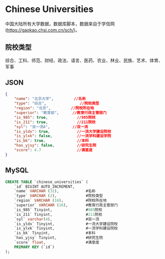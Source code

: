 # Chinese Universities
中国大陆所有大学数据，数据库脚本，数据来自于学信网(https://gaokao.chsi.com.cn/sch/)。

## 院校类型
综合、工科、师范、财经、政法、语言、医药、农业、林业、民族、艺术、体育、军事

## JSON
```json
{
    "name": "北京大学",			//名称
    "type": "综合",				//院校类型
    "region": "北京",			//院校所在地
    "superior": "教育部",		//教育行政主管部门
    "is_985": true,				//985院校
    "is_211": true,				//211院校
    "syl": "双一流A",			//双一流
    "is_yldx": true,			//一流大学建设院校
    "is_ylxk": false,			//一流学科建设学院
    "is_bk": true,				//本科
    "has_yjsy": false,			//研究生院
    "score": 4.7				//满意度
}
```

## MySQL
```sql
CREATE TABLE `chinese_universities` (
	`id` BIGINT AUTO_INCREMENT,
	`name` VARCHAR (32),			#名称
	`type` VARCHAR (2),				#院校类型
	`region` VARCHAR (16),			#院校所在地
	`superior` VARCHAR (16),		#教育行政主管部门	
	`is_985` Tinyint,				#985院校
	`is_211` Tinyint,				#211院校
	`syl` varchar(4),				#双一流
	`is_yldx` Tinyint,				#一流大学建设院校
	`is_ylxk` Tinyint,				#一流学科建设院校
	`is_bk` Tinyint,				#本科
	`has_yjsy` Tinyint,				#研究生院
	`score` float,					#满意度
	PRIMARY KEY (`id`)
);
```